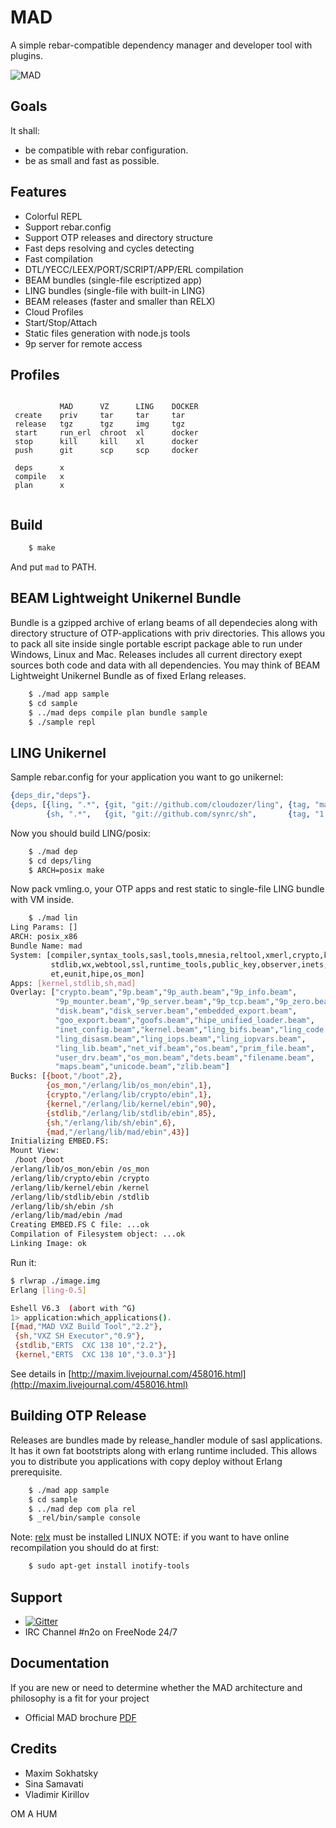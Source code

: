 MAD
===

A simple rebar-compatible dependency manager and developer tool with plugins.

![MAD](http://synrc.com/images/mad.png)

Goals
-----

It shall:

* be compatible with rebar configuration.
* be as small and fast as possible.

Features
--------

* Colorful REPL
* Support rebar.config
* Support OTP releases and directory structure
* Fast deps resolving and cycles detecting
* Fast compilation
* DTL/YECC/LEEX/PORT/SCRIPT/APP/ERL compilation
* BEAM bundles (single-file escriptized app)
* LING bundles (single-file with built-in LING)
* BEAM releases (faster and smaller than RELX)
* Cloud Profiles
* Start/Stop/Attach
* Static files generation with node.js tools
* 9p server for remote access

Profiles
--------

```

           MAD      VZ      LING    DOCKER
 create    priv     tar     tar     tar
 release   tgz      tgz     img     tgz
 start     run_erl  chroot  xl      docker
 stop      kill     kill    xl      docker
 push      git      scp     scp     docker

 deps      x
 compile   x
 plan      x
 
```

Build
-----

```sh
    $ make
```

And put `mad` to PATH.

BEAM Lightweight Unikernel Bundle
---------------------------------

Bundle is a gzipped archive of erlang beams of all dependecies
along with directory structure of OTP-applications with priv directories.
This allows you to pack all site inside single portable escript package able
to run under Windows, Linux and Mac. Releases includes all current
directory exept sources both code and data with all dependencies. You may think of BEAM 
Lightweight Unikernel Bundle as of fixed Erlang releases.

```sh
    $ ./mad app sample
    $ cd sample
    $ ../mad deps compile plan bundle sample
    $ ./sample repl
```

LING Unikernel
--------------

Sample rebar.config for your application you want to go unikernel:

```erlang
{deps_dir,"deps"}.
{deps, [{ling, ".*", {git, "git://github.com/cloudozer/ling", {tag, "master"}}},
        {sh, ".*",   {git, "git://github.com/synrc/sh",       {tag, "1.4"}}}]}.
```

Now you should build LING/posix:

```sh
    $ ./mad dep
    $ cd deps/ling
    $ ARCH=posix make
```

Now pack vmling.o, your OTP apps and rest static to single-file LING bundle with VM inside.

```sh
    $ ./mad lin
Ling Params: []
ARCH: posix_x86
Bundle Name: mad
System: [compiler,syntax_tools,sasl,tools,mnesia,reltool,xmerl,crypto,kernel,
         stdlib,wx,webtool,ssl,runtime_tools,public_key,observer,inets,asn1,
         et,eunit,hipe,os_mon]
Apps: [kernel,stdlib,sh,mad]
Overlay: ["crypto.beam","9p.beam","9p_auth.beam","9p_info.beam",
          "9p_mounter.beam","9p_server.beam","9p_tcp.beam","9p_zero.beam",
          "disk.beam","disk_server.beam","embedded_export.beam",
          "goo_export.beam","goofs.beam","hipe_unified_loader.beam",
          "inet_config.beam","kernel.beam","ling_bifs.beam","ling_code.beam",
          "ling_disasm.beam","ling_iops.beam","ling_iopvars.beam",
          "ling_lib.beam","net_vif.beam","os.beam","prim_file.beam",
          "user_drv.beam","os_mon.beam","dets.beam","filename.beam",
          "maps.beam","unicode.beam","zlib.beam"]
Bucks: [{boot,"/boot",2},
        {os_mon,"/erlang/lib/os_mon/ebin",1},
        {crypto,"/erlang/lib/crypto/ebin",1},
        {kernel,"/erlang/lib/kernel/ebin",90},
        {stdlib,"/erlang/lib/stdlib/ebin",85},
        {sh,"/erlang/lib/sh/ebin",6},
        {mad,"/erlang/lib/mad/ebin",43}]
Initializing EMBED.FS:
Mount View:
 /boot /boot
/erlang/lib/os_mon/ebin /os_mon
/erlang/lib/crypto/ebin /crypto
/erlang/lib/kernel/ebin /kernel
/erlang/lib/stdlib/ebin /stdlib
/erlang/lib/sh/ebin /sh
/erlang/lib/mad/ebin /mad
Creating EMBED.FS C file: ...ok
Compilation of Filesystem object: ...ok
Linking Image: ok
```

Run it:

```sh
$ rlwrap ./image.img
Erlang [ling-0.5]

Eshell V6.3  (abort with ^G)
1> application:which_applications().
[{mad,"MAD VXZ Build Tool","2.2"},
 {sh,"VXZ SH Executor","0.9"},
 {stdlib,"ERTS  CXC 138 10","2.2"},
 {kernel,"ERTS  CXC 138 10","3.0.3"}]
```

See details in [http://maxim.livejournal.com/458016.html](http://maxim.livejournal.com/458016.html) 

Building OTP Release
--------------------

Releases are bundles made by release_handler module of sasl applications.
It has it own fat bootstripts along with erlang runtime included.
This allows you to distribute you applications with copy deploy
without Erlang prerequisite.

```sh
    $ ./mad app sample
    $ cd sample
    $ ../mad dep com pla rel
    $ _rel/bin/sample console
```

Note: [relx](https://github.com/erlware/relx) must be installed
LINUX NOTE: if you want to have online recompilation you should do at first:

```sh
    $ sudo apt-get install inotify-tools
```

Support
-------
* [![Gitter](https://badges.gitter.im/Join%20Chat.svg)](https://gitter.im/5HT/n2o?utm_source=badge&utm_medium=badge&utm_campaign=pr-badge&utm_content=badge)
* IRC Channel #n2o on FreeNode 24/7

Documentation
-------

If you are new or need to determine whether the MAD architecture and
philosophy is a fit for your project

* Official MAD brochure [PDF](http://synrc.com/apps/mad/doc/book.pdf)

Credits
-------

* Maxim Sokhatsky
* Sina Samavati
* Vladimir Kirillov

OM A HUM

